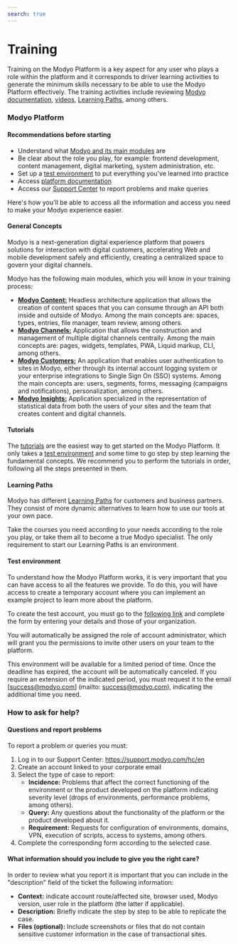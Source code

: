```yaml
---
search: true
---
```


# Training

Training on the Modyo Platform is a key aspect for any user who plays a role within the platform and it corresponds to driver learning activities to generate the minimum skills necessary to be able to use the Modyo Platform effectively. The training activities include reviewing [Modyo documentation](/en/platform), [videos](https://www.youtube.com/channel/UCfss-k1zmkszMoNKzYRoGew), [Learning Paths](https://help.modyo.com/en/articles/6928873-learning-how-to-use-modyo), among others.

### Modyo Platform

#### Recommendations before starting
- Understand what [Modyo and its main modules](https://www.modyo.com/platform) are
- Be clear about the role you play, for example: frontend development, content management, digital marketing, system administration, etc.
- Set up a [test environment](https://platform.modyo.cloud/try) to put everything you've learned into practice
- Access [platform documentation](/en/platform/core)
- Access our [Support Center](https://support.modyo.com/hc/en) to report problems and make queries

Here's how you'll be able to access all the information and access you need to make your Modyo experience easier.

#### General Concepts
Modyo is a next-generation digital experience platform that powers solutions for interaction with digital customers, accelerating Web and mobile development safely and efficiently, creating a centralized space to govern your digital channels.

Modyo has the following main modules, which you will know in your training process:
- [**Modyo Content:**](/en/platform/content) Headless architecture application that allows the creation of content spaces that you can consume through an API both inside and outside of Modyo. Among the main concepts are: spaces, types, entries, file manager, team review, among others.
- [**Modyo Channels:**](/en/platform/channels) Application that allows the construction and management of multiple digital channels centrally. Among the main concepts are: pages, widgets, templates, PWA, Liquid markup, CLI, among others.
- [**Modyo Customers:**](/en/platform/customers) An application that enables user authentication to sites in Modyo, either through its internal account logging system or your enterprise integrations to Single Sign On (SSO) systems. Among the main concepts are: users, segments, forms, messaging (campaigns and notifications), personalization, among others.
- [**Modyo Insights:**](/en/platform/insights) Application specialized in the representation of statistical data from both the users of your sites and the team that creates content and digital channels.

#### Tutorials
The [tutorials](/en/platform/tutorials) are the easiest way to get started on the Modyo Platform. It only takes a [test environment](/en/platform/training.html#test-environment) and some time to go step by step learning the fundamental concepts.
We recommend you to perform the tutorials in order, following all the steps presented in them.

#### Learning Paths
Modyo has different [Learning Paths](https://help.modyo.com/en/articles/6928873-learning-how-to-use-modyo) for customers and business partners. They consist of more dynamic alternatives to learn how to use our tools at your own pace.

Take the courses you need according to your needs according to the role you play, or take them all to become a true Modyo specialist. The only requirement to start our Learning Paths is an environment.


#### Test environment
To understand how the Modyo Platform works, it is very important that you can have access to all the features we provide. To do this, you will have access to create a temporary account where you can implement an example project to learn more about the platform.

To create the test account, you must go to the [following link](https://platform.modyo.cloud/try) and complete the form by entering your details and those of your organization.

You will automatically be assigned the role of account administrator, which will grant you the permissions to invite other users on your team to the platform.

This environment will be available for a limited period of time. Once the deadline has expired, the account will be automatically canceled. If you require an extension of the indicated period, you must request it to the email [success@modyo.com] (mailto: success@modyo.com), indicating the additional time you need.

### How to ask for help?

#### Questions and report problems
To report a problem or queries you must:
1. Log in to our Support Center: https://support.modyo.com/hc/en
2. Create an account linked to your corporate email
3. Select the type of case to report:
    - **Incidence:** Problems that affect the correct functioning of the environment or the product developed on the platform indicating severity level (drops of environments, performance problems, among others).
    - **Query:** Any questions about the functionality of the platform or the product developed about it.
    - **Requirement:** Requests for configuration of environments, domains, VPN, execution of scripts, access to systems, among others.
4. Complete the corresponding form according to the selected case.

#### What information should you include to give you the right care?
In order to review what you report it is important that you can include in the "description" field of the ticket the following information:
- **Context:** indicate account route/affected site, browser used, Modyo version, user role in the platform (the latter if applicable).
- **Description:** Briefly indicate the step by step to be able to replicate the case.
- **Files (optional):** Include screenshots or files that do not contain sensitive customer information in the case of transactional sites.